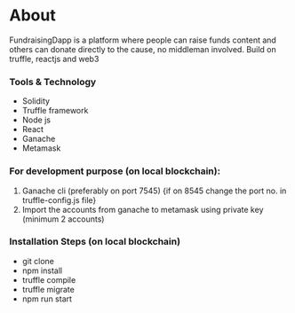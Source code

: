 # About
FundraisingDapp is a platform where people can raise funds content and others can donate directly to the cause, no middleman involved. Build on truffle, reactjs and web3

### Tools & Technology 
* Solidity
* Truffle framework
* Node js
* React
* Ganache
* Metamask 

### For development purpose (on local blockchain):
1. Ganache cli (preferably on port 7545) {if on 8545 change the port no. in truffle-config.js file}
2. Import the accounts from ganache to metamask using private key (minimum 2 accounts)

### Installation Steps (on local blockchain)
* git clone
* npm install 
* truffle compile
* truffle migrate
* npm run start